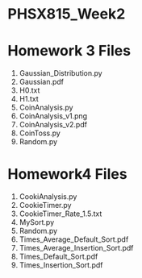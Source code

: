 # PHSX815_Week2

# Homework 3 Files
1. Gaussian_Distribution.py
2. Gaussian.pdf
3. H0.txt
4. H1.txt
5. CoinAnalysis.py
6. CoinAnalysis_v1.png
7. CoinAnalysis_v2.pdf
8. CoinToss.py
9. Random.py

# Homework4 Files
1. CookiAnalysis.py
2. CookieTimer.py
3. CookieTimer_Rate_1.5.txt
4. MySort.py
5. Random.py
6. Times_Average_Default_Sort.pdf
7. Times_Average_Insertion_Sort.pdf
8. Times_Default_Sort.pdf
9. Times_Insertion_Sort.pdf
